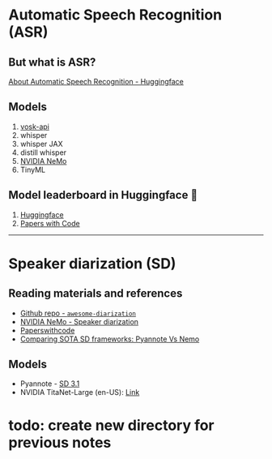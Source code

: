 # Automatic Speech Recognition (ASR)

## But what is ASR?
[About Automatic Speech Recognition - Huggingface](https://huggingface.co/tasks/automatic-speech-recognition)

## Models
1. [vosk-api](https://github.com/alphacep/vosk-api)
2. whisper
3. whisper JAX
4. distill whisper
5. [NVIDIA NeMo](https://docs.nvidia.com/deeplearning/nemo/user-guide/docs/en/main/asr/intro.html)
6. TinyML

## Model leaderboard in Huggingface 🤗
1. [Huggingface](https://huggingface.co/models?pipeline_tag=automatic-speech-recognition)
2. [Papers with Code](https://paperswithcode.com/task/automatic-speech-recognition)

---

# Speaker diarization (SD)

## Reading materials and references
- [Github repo - `awesome-diarization`](https://github.com/wq2012/awesome-diarization)
- [NVIDIA NeMo - Speaker diarization](https://docs.nvidia.com/deeplearning/nemo/user-guide/docs/en/main/asr/speaker_diarization/intro.html)
- [Paperswithcode](https://paperswithcode.com/task/speaker-diarization)
- [Comparing SOTA SD frameworks: Pyannote Vs Nemo](https://lajavaness.medium.com/comparing-state-of-the-art-speaker-diarization-frameworks-pyannote-vs-nemo-31a191c6300)

## Models 
- Pyannote - [SD 3.1](https://huggingface.co/pyannote/speaker-diarization-3.1)
- NVIDIA TitaNet-Large (en-US): [Link](https://huggingface.co/nvidia/speakerverification_en_titanet_large)

# todo: create new directory for previous notes
